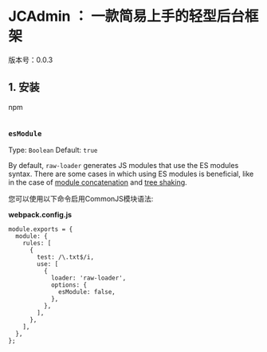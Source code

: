 # JCAdmin ： 一款简易上手的轻型后台框架



版本号：0.0.3



## 1. 安装

npm

```shell
```



### `esModule`

Type: `Boolean` Default: `true`

By default, `raw-loader` generates JS modules that use the ES modules syntax. There are some cases in which using ES modules is beneficial, like in the case of [module concatenation](https://webpack.js.org/plugins/module-concatenation-plugin/) and [tree shaking](https://webpack.js.org/guides/tree-shaking/).

您可以使用以下命令启用CommonJS模块语法:

**webpack.config.js**

```
module.exports = {
  module: {
    rules: [
      {
        test: /\.txt$/i,
        use: [
          {
            loader: 'raw-loader',
            options: {
              esModule: false,
            },
          },
        ],
      },
    ],
  },
};
```
